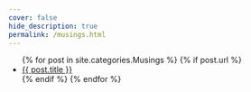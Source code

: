 ```yaml
---
cover: false
hide_description: true
permalink: /musings.html
---
```

<ul>
  {% for post in site.categories.Musings %}
    {% if post.url %}
        <li><a href="{{ post.url }}">{{ post.title }}</a></li>
    {% endif %}
  {% endfor %}
</ul>
